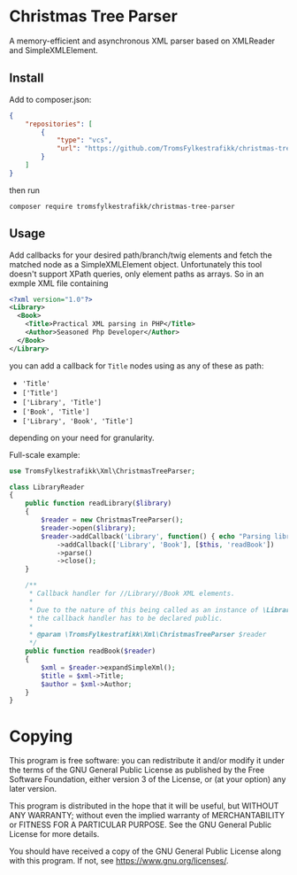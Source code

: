 # Christmas Tree Parser

A memory-efficient and asynchronous XML parser based on XMLReader and
SimpleXMLElement.

## Install

Add to composer.json:
```json
{
    "repositories": [
        {
            "type": "vcs",
            "url": "https://github.com/TromsFylkestrafikk/christmas-tree-parser"
        }
    ]
}
```

then run
```shell
composer require tromsfylkestrafikk/christmas-tree-parser
```

## Usage

Add callbacks for your desired path/branch/twig elements and fetch the
matched node as a SimpleXMLElement object. Unfortunately this tool
doesn't support XPath queries, only element paths as arrays. So in an
exmple XML file containing
```xml
<?xml version="1.0"?>
<Library>
  <Book>
    <Title>Practical XML parsing in PHP</Title>
    <Author>Seasoned Php Developer</Author>
  </Book>
</Library>
```

you can add a callback for `Title` nodes using as any of these as path:
- `'Title'`
- `['Title']`
- `['Library', 'Title']`
- `['Book', 'Title']`
- `['Library', 'Book', 'Title']`

depending on your need for granularity.

Full-scale example:

```php
use TromsFylkestrafikk\Xml\ChristmasTreeParser;

class LibraryReader
{
    public function readLibrary($library)
    {
        $reader = new ChristmasTreeParser();
        $reader->open($library);
        $reader->addCallback('Library', function() { echo "Parsing library"; })
            ->addCallback(['Library', 'Book'], [$this, 'readBook'])
            ->parse()
            ->close();
    }

    /**
     * Callback handler for //Library//Book XML elements.
     *
     * Due to the nature of this being called as an instance of \LibraryReader,
     * the callback handler has to be declared public.
     *
     * @param \TromsFylkestrafikk\Xml\ChristmasTreeParser $reader
     */
    public function readBook($reader)
    {
        $xml = $reader->expandSimpleXml();
        $title = $xml->Title;
        $author = $xml->Author;
    }
}

```

# Copying

This program is free software: you can redistribute it and/or modify
it under the terms of the GNU General Public License as published by
the Free Software Foundation, either version 3 of the License, or (at
your option) any later version.

This program is distributed in the hope that it will be useful, but
WITHOUT ANY WARRANTY; without even the implied warranty of
MERCHANTABILITY or FITNESS FOR A PARTICULAR PURPOSE.  See the GNU
General Public License for more details.

You should have received a copy of the GNU General Public License
along with this program.  If not, see <https://www.gnu.org/licenses/>.
